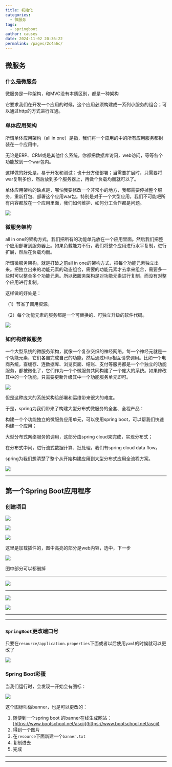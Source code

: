 ```yaml
---
title: 初始化
categories: 
  - 微服务
tags: 
  - springboot
author: causes
date: 2024-11-02 20:36:22
permalink: /pages/2c4a6c/
---
```

## 微服务


### 什么是微服务


微服务是一种架构，和MVC没有本质区别，都是一种架构



它要求我们在开发一个应用的时候，这个应用必须构建成一系列小服务的组合；可以通过http的方式进行互通。



### 单体应用架构


所谓单体应用架构（all in one）是指，我们将一个应用的中的所有应用服务都封装在一个应用中。



无论是ERP、CRM或是其他什么系统，你都把数据库访问，web访问，等等各个功能放到一个war包内。



这样做的好处是，易于开发和测试；也十分方便部署；当需要扩展时，只需要将war复制多份，然后放到多个服务器上，再做个负载均衡就可以了。



单体应用架构的缺点是，哪怕我要修改一个非常小的地方，我都需要停掉整个服务，重新打包、部署这个应用war包。特别是对于一个大型应用，我们不可能吧所有内容都放在一个应用里面，我们如何维护、如何分工合作都是问题。



![](https://img2020.cnblogs.com/blog/2043786/202101/2043786-20210106193406518-1364461531.png)



### 微服务架构


all in one的架构方式，我们把所有的功能单元放在一个应用里面。然后我们把整个应用部署到服务器上。如果负载能力不行，我们将整个应用进行水平复制，进行扩展，然后在负载均衡。



所谓微服务架构，就是打破之前all in one的架构方式，把每个功能元素独立出来。把独立出来的功能元素的动态组合，需要的功能元素才去拿来组合，需要多一些时可以整合多个功能元素。所以微服务架构是对功能元素进行复制，而没有对整个应用进行复制。



这样做的好处是：



（1）节省了调用资源。



（2）每个功能元素的服务都是一个可替换的、可独立升级的软件代码。



![](https://img2020.cnblogs.com/blog/2043786/202101/2043786-20210106193406754-903371771.png)



### 如何构建微服务


一个大型系统的微服务架构，就像一个复杂交织的神经网络，每一个神经元就是一个功能元素，它们各自完成自己的功能，然后通过http相互请求调用。比如一个电商系统，查缓存、连数据库、浏览页面、结账、支付等服务都是一个个独立的功能服务，都被微化了，它们作为一个个微服务共同构建了一个庞大的系统。如果修改其中的一个功能，只需要更新升级其中一个功能服务单元即可。



![](https://img2020.cnblogs.com/blog/2043786/202101/2043786-20210106193406927-435739259.png)



但是这种庞大的系统架构给部署和运维带来很大的难度。



于是，spring为我们带来了构建大型分布式微服务的全套、全程产品：



构建一个个功能独立的微服务应用单元，可以使用spring boot，可以帮我们快速构建一个应用；



大型分布式网络服务的调用，这部分由spring cloud来完成，实现分布式；



在分布式中间，进行流式数据计算、批处理，我们有spring cloud data flow。



spring为我们想清楚了整个从开始构建应用到大型分布式应用全流程方案。



![](https://img2020.cnblogs.com/blog/2043786/202101/2043786-20210106193407033-458060330.png)

---


## 第一个Spring Boot应用程序


### 创建项目


![](https://img2020.cnblogs.com/blog/2043786/202101/2043786-20210106193407234-1142189447.png)



![](https://img2020.cnblogs.com/blog/2043786/202101/2043786-20210106193407410-296083908.png)



![](https://img2020.cnblogs.com/blog/2043786/202101/2043786-20210106193407570-1077068634.png)



这里是加载插件的，图中高亮的部分是web内容，选中，下一步



![](https://img2020.cnblogs.com/blog/2043786/202101/2043786-20210106193407746-1310319080.png)



图中部分可以都删掉

---

![](https://img2020.cnblogs.com/blog/2043786/202101/2043786-20210106193407943-484742630.png)

---

![](https://img2020.cnblogs.com/blog/2043786/202101/2043786-20210106193408285-1504640361.png)



![](https://img2020.cnblogs.com/blog/2043786/202101/2043786-20210106193408374-1482619037.png)

---

---



### `SpringBoot`更改端口号


只要在`resource/application.properties`下面或者以后使用`yaml`的时候就可以更改了



![](https://img2020.cnblogs.com/blog/2043786/202101/2043786-20210106193408508-1376869782.png)



### Spring Boot彩蛋


当我们运行时，会发现一开始会有图标：



![](https://img2020.cnblogs.com/blog/2043786/202101/2043786-20210106193408666-560040053.png)



这个图标叫做banner，也是可以更改的：



1. 随便到一个spring boot 的banner在线生成网站：[https://www.bootschool.net/ascii](https://www.bootschool.net/ascii)
2. 得到一个图片
3. 在`resource`下面新建一个`banner.txt`
4. 复制进去
5. 完成

---

---


